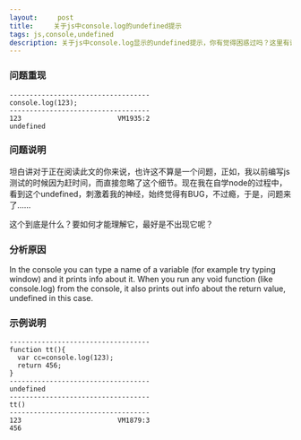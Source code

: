 ```yaml
---
layout:     post
title:     关于js中console.log的undefined提示
tags: js,console,undefined
description: 关于js中console.log显示的undefined提示，你有觉得困惑过吗？这里有详解
---
```


### 问题重现

    -----------------------------------
    console.log(123);
    -----------------------------------
    123                        VM1935:2 
    undefined

### 问题说明

坦白讲对于正在阅读此文的你来说，也许这不算是一个问题，正如，我以前编写js测试的时候因为赶时间，而直接忽略了这个细节。现在我在自学node的过程中，看到这个undefined，刺激着我的神经，始终觉得有BUG，不过瘾，于是，问题来了……

这个到底是什么？要如何才能理解它，最好是不出现它呢？

### 分析原因

In the console you can type a name of a variable (for example try typing window) and it prints info about it. When you run any void function (like console.log) from the console, it also prints out info about the return value, undefined in this case.

### 示例说明

    -----------------------------------
    function tt(){
      var cc=console.log(123);
      return 456;
    }
    -----------------------------------
    undefined
    -----------------------------------
    tt()
    -----------------------------------
    123                        VM1879:3
    456